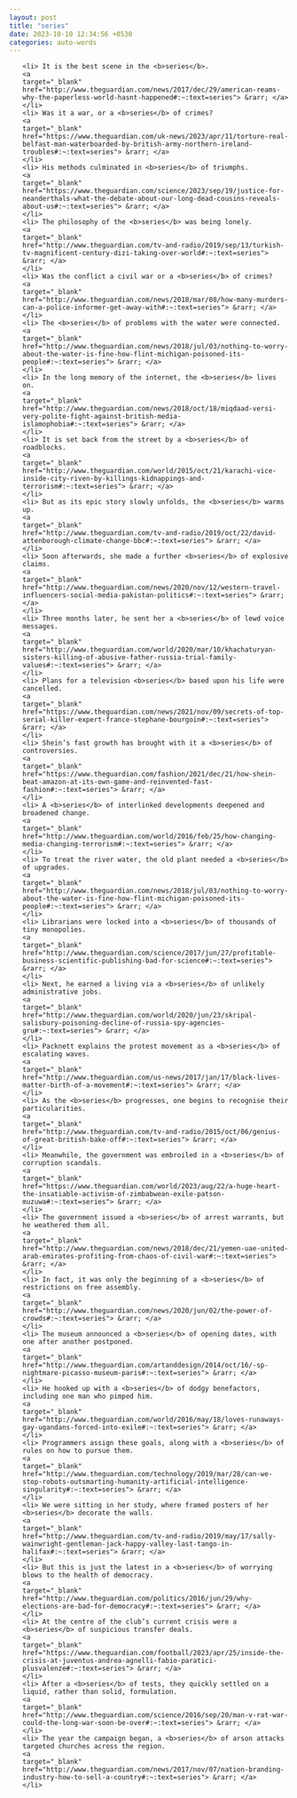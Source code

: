```yaml
---
layout: post
title: "series"
date: 2023-10-10 12:34:56 +0530
categories: auto-words
---
```

<ol>

    <li> It is the best scene in the <b>series</b>.
    <a 
    target="_blank" 
    href="http://www.theguardian.com/news/2017/dec/29/american-reams-why-the-paperless-world-hasnt-happened#:~:text=series"> &rarr; </a>
    </li>
    <li> Was it a war, or a <b>series</b> of crimes?
    <a 
    target="_blank" 
    href="https://www.theguardian.com/uk-news/2023/apr/11/torture-real-belfast-man-waterboarded-by-british-army-northern-ireland-troubles#:~:text=series"> &rarr; </a>
    </li>
    <li> His methods culminated in <b>series</b> of triumphs.
    <a 
    target="_blank" 
    href="https://www.theguardian.com/science/2023/sep/19/justice-for-neanderthals-what-the-debate-about-our-long-dead-cousins-reveals-about-us#:~:text=series"> &rarr; </a>
    </li>
    <li> The philosophy of the <b>series</b> was being lonely.
    <a 
    target="_blank" 
    href="http://www.theguardian.com/tv-and-radio/2019/sep/13/turkish-tv-magnificent-century-dizi-taking-over-world#:~:text=series"> &rarr; </a>
    </li>
    <li> Was the conflict a civil war or a <b>series</b> of crimes?
    <a 
    target="_blank" 
    href="http://www.theguardian.com/news/2018/mar/08/how-many-murders-can-a-police-informer-get-away-with#:~:text=series"> &rarr; </a>
    </li>
    <li> The <b>series</b> of problems with the water were connected.
    <a 
    target="_blank" 
    href="http://www.theguardian.com/news/2018/jul/03/nothing-to-worry-about-the-water-is-fine-how-flint-michigan-poisoned-its-people#:~:text=series"> &rarr; </a>
    </li>
    <li> In the long memory of the internet, the <b>series</b> lives on.
    <a 
    target="_blank" 
    href="http://www.theguardian.com/news/2018/oct/18/miqdaad-versi-very-polite-fight-against-british-media-islamophobia#:~:text=series"> &rarr; </a>
    </li>
    <li> It is set back from the street by a <b>series</b> of roadblocks.
    <a 
    target="_blank" 
    href="http://www.theguardian.com/world/2015/oct/21/karachi-vice-inside-city-riven-by-killings-kidnappings-and-terrorism#:~:text=series"> &rarr; </a>
    </li>
    <li> But as its epic story slowly unfolds, the <b>series</b> warms up.
    <a 
    target="_blank" 
    href="http://www.theguardian.com/tv-and-radio/2019/oct/22/david-attenborough-climate-change-bbc#:~:text=series"> &rarr; </a>
    </li>
    <li> Soon afterwards, she made a further <b>series</b> of explosive claims.
    <a 
    target="_blank" 
    href="http://www.theguardian.com/news/2020/nov/12/western-travel-influencers-social-media-pakistan-politics#:~:text=series"> &rarr; </a>
    </li>
    <li> Three months later, he sent her a <b>series</b> of lewd voice messages.
    <a 
    target="_blank" 
    href="http://www.theguardian.com/world/2020/mar/10/khachaturyan-sisters-killing-of-abusive-father-russia-trial-family-values#:~:text=series"> &rarr; </a>
    </li>
    <li> Plans for a television <b>series</b> based upon his life were cancelled.
    <a 
    target="_blank" 
    href="https://www.theguardian.com/news/2021/nov/09/secrets-of-top-serial-killer-expert-france-stephane-bourgoin#:~:text=series"> &rarr; </a>
    </li>
    <li> Shein’s fast growth has brought with it a <b>series</b> of controversies.
    <a 
    target="_blank" 
    href="https://www.theguardian.com/fashion/2021/dec/21/how-shein-beat-amazon-at-its-own-game-and-reinvented-fast-fashion#:~:text=series"> &rarr; </a>
    </li>
    <li> A <b>series</b> of interlinked developments deepened and broadened change.
    <a 
    target="_blank" 
    href="http://www.theguardian.com/world/2016/feb/25/how-changing-media-changing-terrorism#:~:text=series"> &rarr; </a>
    </li>
    <li> To treat the river water, the old plant needed a <b>series</b> of upgrades.
    <a 
    target="_blank" 
    href="http://www.theguardian.com/news/2018/jul/03/nothing-to-worry-about-the-water-is-fine-how-flint-michigan-poisoned-its-people#:~:text=series"> &rarr; </a>
    </li>
    <li> Librarians were locked into a <b>series</b> of thousands of tiny monopolies.
    <a 
    target="_blank" 
    href="http://www.theguardian.com/science/2017/jun/27/profitable-business-scientific-publishing-bad-for-science#:~:text=series"> &rarr; </a>
    </li>
    <li> Next, he earned a living via a <b>series</b> of unlikely administrative jobs.
    <a 
    target="_blank" 
    href="http://www.theguardian.com/world/2020/jun/23/skripal-salisbury-poisoning-decline-of-russia-spy-agencies-gru#:~:text=series"> &rarr; </a>
    </li>
    <li> Packnett explains the protest movement as a <b>series</b> of escalating waves.
    <a 
    target="_blank" 
    href="http://www.theguardian.com/us-news/2017/jan/17/black-lives-matter-birth-of-a-movement#:~:text=series"> &rarr; </a>
    </li>
    <li> As the <b>series</b> progresses, one begins to recognise their particularities.
    <a 
    target="_blank" 
    href="http://www.theguardian.com/tv-and-radio/2015/oct/06/genius-of-great-british-bake-off#:~:text=series"> &rarr; </a>
    </li>
    <li> Meanwhile, the government was embroiled in a <b>series</b> of corruption scandals.
    <a 
    target="_blank" 
    href="https://www.theguardian.com/world/2023/aug/22/a-huge-heart-the-insatiable-activism-of-zimbabwean-exile-patson-muzuwa#:~:text=series"> &rarr; </a>
    </li>
    <li> The government issued a <b>series</b> of arrest warrants, but he weathered them all.
    <a 
    target="_blank" 
    href="http://www.theguardian.com/news/2018/dec/21/yemen-uae-united-arab-emirates-profiting-from-chaos-of-civil-war#:~:text=series"> &rarr; </a>
    </li>
    <li> In fact, it was only the beginning of a <b>series</b> of restrictions on free assembly.
    <a 
    target="_blank" 
    href="http://www.theguardian.com/news/2020/jun/02/the-power-of-crowds#:~:text=series"> &rarr; </a>
    </li>
    <li> The museum announced a <b>series</b> of opening dates, with one after another postponed.
    <a 
    target="_blank" 
    href="http://www.theguardian.com/artanddesign/2014/oct/16/-sp-nightmare-picasso-museum-paris#:~:text=series"> &rarr; </a>
    </li>
    <li> He hooked up with a <b>series</b> of dodgy benefactors, including one man who pimped him.
    <a 
    target="_blank" 
    href="http://www.theguardian.com/world/2016/may/18/loves-runaways-gay-ugandans-forced-into-exile#:~:text=series"> &rarr; </a>
    </li>
    <li> Programmers assign these goals, along with a <b>series</b> of rules on how to pursue them.
    <a 
    target="_blank" 
    href="http://www.theguardian.com/technology/2019/mar/28/can-we-stop-robots-outsmarting-humanity-artificial-intelligence-singularity#:~:text=series"> &rarr; </a>
    </li>
    <li> We were sitting in her study, where framed posters of her <b>series</b> decorate the walls.
    <a 
    target="_blank" 
    href="http://www.theguardian.com/tv-and-radio/2019/may/17/sally-wainwright-gentleman-jack-happy-valley-last-tango-in-halifax#:~:text=series"> &rarr; </a>
    </li>
    <li> But this is just the latest in a <b>series</b> of worrying blows to the health of democracy.
    <a 
    target="_blank" 
    href="http://www.theguardian.com/politics/2016/jun/29/why-elections-are-bad-for-democracy#:~:text=series"> &rarr; </a>
    </li>
    <li> At the centre of the club’s current crisis were a <b>series</b> of suspicious transfer deals.
    <a 
    target="_blank" 
    href="https://www.theguardian.com/football/2023/apr/25/inside-the-crisis-at-juventus-andrea-agnelli-fabio-paratici-plusvalenze#:~:text=series"> &rarr; </a>
    </li>
    <li> After a <b>series</b> of tests, they quickly settled on a liquid, rather than solid, formulation.
    <a 
    target="_blank" 
    href="http://www.theguardian.com/science/2016/sep/20/man-v-rat-war-could-the-long-war-soon-be-over#:~:text=series"> &rarr; </a>
    </li>
    <li> The year the campaign began, a <b>series</b> of arson attacks targeted churches across the region.
    <a 
    target="_blank" 
    href="http://www.theguardian.com/news/2017/nov/07/nation-branding-industry-how-to-sell-a-country#:~:text=series"> &rarr; </a>
    </li>